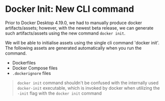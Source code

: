 # Docker Init: New CLI command

Prior to Docker Desktop 4.19.0, we had to manually produce docker artifacts/assets; however, with the newest beta release, we can generate such artifacts/assets using the new command `docker init`. 

We will be able to initialise assets using the single cli command 'docker init'. The following assets are generated automatically when you run the command.
* Dockerfiles
* Docker Compose files
* `.dockerignore` files

> `docker init` command shouldn't be confused with the internally used `docker-init` executable, which is invoked by docker when utilizing the `-init` flag
> with the `docker init` command
